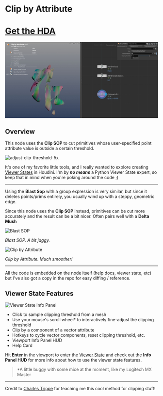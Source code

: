 # Clip by Attribute

# [Get the HDA](https://github.com/jamesrobinsonvfx/clipbyattrib/releases/latest/download/sop_clipbyattrib_1_0.hda)

![Cover Photo](https://github.com/jamesrobinsonvfx/clipbyattrib/blob/main/houdini/help/images/clipbyattrib-cover-resized.jpg)

## Overview

This node uses the **Clip SOP** to cut primitives whose user-specified point attribute value is
outside a certain threshold. 

![adjust-clip-threshold-5x](https://user-images.githubusercontent.com/32847792/216855886-90803980-9df8-4d8e-8454-185f31167815.gif)


It's one of my favorite little tools, and I really wanted
to explore creating [Viewer
States](https://www.sidefx.com/docs/houdini/hom/python_states.html) in Houdini. I'm by ***no
means*** a Python Viewer State expert, so keep that in
mind when you're poking around the code ;)


---

Using the **Blast Sop** with a group expression is very similar, but since it
deletes points/prims entirely, you usually wind up with a steppy, geometric
edge.

Since this node uses the **Clip SOP** instead, primitives can be cut more
accurately and the result can be a bit nicer. Often pairs well with a **Delta
Mush**

<img width="601" alt="Blast SOP" src="https://user-images.githubusercontent.com/32847792/216853109-687451fd-bfa5-4366-bef5-87990de86058.png">

*Blast SOP. A bit jaggy.*

<img width="601" alt="Clip by Attribute" src="https://user-images.githubusercontent.com/32847792/216853122-6bd9e97e-1410-4a01-b037-bc5aab439060.png">

*Clip by Attribute. Much smoother!*

---

All the code is embedded on the node itself (help docs, viewer state, etc) but I've also got a copy in the repo for easy diffing / reference.

## Viewer State Features

<img width="1136" alt="Viewer State Info Panel" src="https://user-images.githubusercontent.com/32847792/216853150-1b878c78-4b5a-4866-9b23-8deb57059156.png">

- Click to sample clipping threshold from a mesh
- Use your mouse's scroll wheel* to interactively fine-adjust the clipping threshold
- Clip by a component of a vector attribute
- Hotkeys to cycle vector components, reset clipping threshold, etc.
- Viewport Info Panel HUD
- Help Card

Hit **Enter** in the viewport to enter the [Viewer
State](https://www.sidefx.com/docs/houdini/hom/python_states.html) and check out
the **Info Panel HUD** for more info about how to use the viewer state features.

> *A little buggy with some mice at the moment, like my Logitech MX Master

---

Credit to [Charles Trippe](http://vimeo.com/charlestrippe) for teaching me this cool method for clipping stuff!
